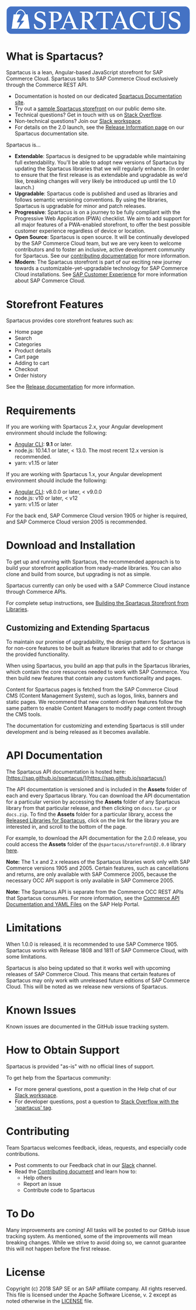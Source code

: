 ![JavaScript storefront (spartacus)](docs/assets/spartacus-blue.png)

# What is Spartacus?

Spartacus is a lean, Angular-based JavaScript storefront for SAP Commerce Cloud. Spartacus talks to SAP Commerce Cloud exclusively through the Commerce REST API.

- Documentation is hosted on our dedicated [Spartacus Documentation site](https://sap.github.io/spartacus-docs/).
- Try out a [sample Spartacus storefront](https://spartacus.c39j2-walkersde1-d4-public.model-t.cc.commerce.ondemand.com/) on our public demo site.
- Technical questions? Get in touch with us on [Stack Overflow](https://stackoverflow.com/questions/tagged/spartacus-storefront).
- Non-technical questions? Join our [Slack workspace](https://join.slack.com/t/spartacus-storefront/shared_invite/enQtNDM1OTI3OTMwNjU5LTg1NGVjZmFkZjQzODc1MzFhMjc3OTZmMzIzYzg0YjMwODJiY2YxYjA5MTE5NjVmN2E5NjMxNjEzMGNlMDRjMjU).
- For details on the 2.0 launch, see the [Release Information page](https://sap.github.io/spartacus-docs/release-information/) on our Spartacus documentation site.

Spartacus is...

- **Extendable**: Spartacus is designed to be upgradable while maintaining full extendability. You'll be able to adopt new versions of Spartacus by updating the Spartacus libraries that we will regularly enhance. (In order to ensure that the first release is as extendable and upgradable as we'd like, breaking changes will very likely be introduced up until the 1.0 launch.)
- **Upgradable**: Spartacus code is published and used as libraries and follows semantic versioning conventions. By using the libraries, Spartacus is upgradable for minor and patch releases.
- **Progressive**: Spartacus is on a journey to be fully compliant with the Progressive Web Application (PWA) checklist. We aim to add support for all major features of a PWA-enabled storefront, to offer the best possible customer experience regardless of device or location.
- **Open Source**: Spartacus is open source. It will be continually developed by the SAP Commerce Cloud team, but we are very keen to welcome contributors and to foster an inclusive, active development community for Spartacus. See our [contributing documentation](CONTRIBUTING.md) for more information.
- **Modern**: The Spartacus storefront is part of our exciting new journey towards a customizable-yet-upgradable technology for SAP Commerce Cloud installations. See [SAP Customer Experience](https://cx.sap.com/en/products/commerce) for more information about SAP Commerce Cloud.

# Storefront Features

Spartacus provides core storefront features such as:

- Home page
- Search
- Categories
- Product details
- Cart page
- Adding to cart
- Checkout
- Order history

See the [Release documentation](https://sap.github.io/spartacus-docs/release-information/) for more information.

# Requirements

If you are working with Spartacus 2.x, your Angular development environment should include the following:

- [Angular CLI](https://angular.io/): **9.1** or later.
- node.js: 10.14.1 or later, < 13.0. The most recent 12.x version is recommended.
- yarn: v1.15 or later

If you are working with Spartacus 1.x, your Angular development environment should include the following:

- [Angular CLI](https://angular.io/): v8.0.0 or later, < v9.0.0
- node.js: v10 or later, < v12
- yarn: v1.15 or later

For the back end, SAP Commerce Cloud version 1905 or higher is required, and SAP Commerce Cloud version 2005 is recommended.

# Download and Installation

To get up and running with Spartacus, the recommended approach is to build your storefront application from ready-made libraries. You can also clone and build from source, but upgrading is not as simple.

Spartacus currently can only be used with a SAP Commerce Cloud instance through Commerce APIs.

For complete setup instructions, see [Building the Spartacus Storefront from Libraries](https://sap.github.io/spartacus-docs/building-the-spartacus-storefront-from-libraries/).

## Customizing and Extending Spartacus

To maintain our promise of upgradability, the design pattern for Spartacus is for non-core features to be built as feature libraries that add to or change the provided functionality.

When using Spartacus, you build an app that pulls in the Spartacus libraries, which contain the core resources needed to work with SAP Commerce. You then build new features that contain any custom functionality and pages.

Content for Spartacus pages is fetched from the SAP Commerce Cloud CMS (Content Management System), such as logos, links, banners and static pages. We recommend that new content-driven features follow the same pattern to enable Content Managers to modify page content through the CMS tools.

The documentation for customizing and extending Spartacus is still under development and is being released as it becomes available.

# API Documentation

The Spartacus API documentation is hosted here: [https://sap.github.io/spartacus/](https://sap.github.io/spartacus/)

The API documentation is versioned and is included in the **Assets** folder of each and every Spartacus library. You can download the API documentation for a particular version by accessing the **Assets** folder of any Spartacus library from that particular release, and then clicking on `docs.tar.gz` or `docs.zip`. To find the **Assets** folder for a particular library, access the [Released Libraries for Spartacus](https://github.com/SAP/spartacus/releases), click on the link for the library you are interested in, and scroll to the bottom of the page.

For example, to download the API documentation for the 2.0.0 release, you could access the **Assets** folder of the `@spartacus/storefront@2.0.0` library [here](https://github.com/SAP/spartacus/releases/tag/storefront-2.0.0).

**Note:** The 1.x and 2.x releases of the Spartacus libraries work only with SAP Commerce versions 1905 and 2005. Certain features, such as cancellations and returns, are only available with SAP Commerce 2005, because the necessary OCC API support is only available in SAP Commerce 2005.

**Note:** The Spartacus API is separate from the Commerce OCC REST APIs that Spartacus consumes. For more information, see the [Commerce API Documentation and YAML Files](https://help.sap.com/viewer/c5613bd3cc9942efb74d017b40eb0892/latest/en-US/18caa4b5c32c4bcf8b38c6260c0f30e8.html) on the SAP Help Portal.

# Limitations

When 1.0.0 is released, it is recommended to use SAP Commerce 1905. Spartacus works with Release 1808 and 1811 of SAP Commerce Cloud, with some limitations.

Spartacus is also being updated so that it works well with upcoming releases of SAP Commerce Cloud. This means that certain features of Spartacus may only work with unreleased future editions of SAP Commerce Cloud. This will be noted as we release new versions of Spartacus.

# Known Issues

Known issues are documented in the GitHub issue tracking system.

# How to Obtain Support

Spartacus is provided "as-is" with no official lines of support.

To get help from the Spartacus community:

- For more general questions, post a question in the Help chat of our [Slack workspace](https://join.slack.com/t/spartacus-storefront/shared_invite/enQtNDM1OTI3OTMwNjU5LTg1NGVjZmFkZjQzODc1MzFhMjc3OTZmMzIzYzg0YjMwODJiY2YxYjA5MTE5NjVmN2E5NjMxNjEzMGNlMDRjMjU).
- For developer questions, post a question to [Stack Overflow with the 'spartacus' tag](https://stackoverflow.com/questions/tagged/spartacus).

# Contributing

Team Spartacus welcomes feedback, ideas, requests, and especially code contributions.

- Post comments to our Feedback chat in our [Slack](https://join.slack.com/t/spartacus-storefront/shared_invite/enQtNDM1OTI3OTMwNjU5LTg1NGVjZmFkZjQzODc1MzFhMjc3OTZmMzIzYzg0YjMwODJiY2YxYjA5MTE5NjVmN2E5NjMxNjEzMGNlMDRjMjU) channel.
- Read the [Contributing document](CONTRIBUTING.md) and learn how to:
  - Help others
  - Report an issue
  - Contribute code to Spartacus



# To Do

Many improvements are coming! All tasks will be posted to our GitHub issue tracking system. As mentioned, some of the improvements will mean breaking changes. While we strive to avoid doing so, we cannot guarantee this will not happen before the first release.



# License

Copyright (c) 2018 SAP SE or an SAP affiliate company. All rights reserved.
This file is licensed under the Apache Software License, v. 2 except as noted otherwise in the [LICENSE](LICENSE) file.

